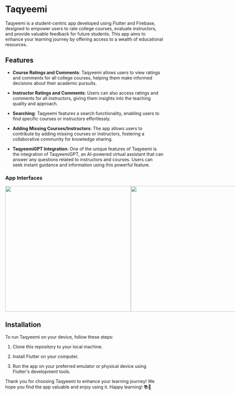 # Taqyeemi
Taqyeemi is a student-centric app developed using Flutter and Firebase, designed to empower users to rate college courses, evaluate instructors, and provide valuable feedback for future students. This app aims to enhance your learning journey by offering access to a wealth of educational resources.

## Features

- **Course Ratings and Comments**: Taqyeemi allows users to view ratings and comments for all college courses, helping them make informed decisions about their academic pursuits.

- **Instructor Ratings and Comments**: Users can also access ratings and comments for all instructors, giving them insights into the teaching quality and approach.

- **Searching**: Taqyeemi features a search functionality, enabling users to find specific courses or instructors effortlessly.

- **Adding Missing Courses/Instructors**: The app allows users to contribute by adding missing courses or instructors, fostering a collaborative community for knowledge sharing.
  
- **TaqyeemiGPT Integration**: One of the unique features of Taqyeemi is the integration of TaqyeemiGPT, an AI-powered virtual assistant that can answer any questions related to instructors and courses. Users can seek instant guidance and information using this powerful feature.


### App Interfaces

<div style="display: flex;">
  <img src="./assets/images/s1.png" height="400">
  <img src="./assets/images/s2.png" height="400">
  <img src="./assets/images/s3.png" height="400">
  <img src="./assets/images/s4.png" height="400">
</div>


## Installation

To run Taqyeemi on your device, follow these steps:

1. Clone this repository to your local machine.

2. Install Flutter on your computer.
 
3. Run the app on your preferred emulator or physical device using Flutter's development tools.


Thank you for choosing Taqyeemi to enhance your learning journey! We hope you find the app valuable and enjoy using it. Happy learning! 📚🚀
